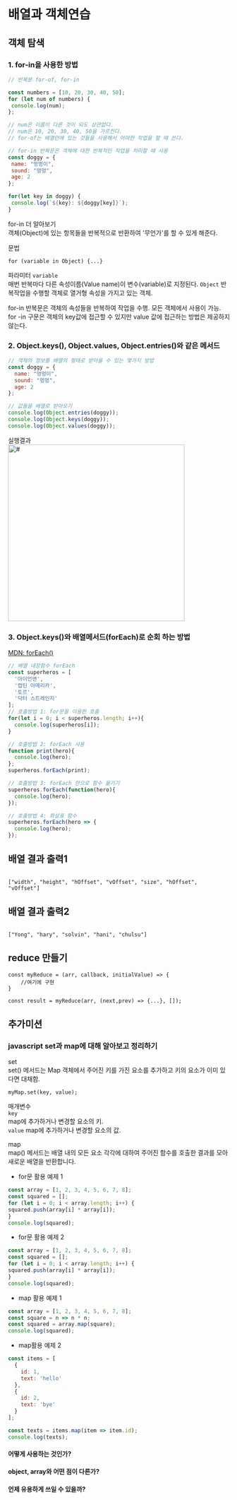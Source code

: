 # 배열과 객체연습
## 객체 탐색
### 1. for-in을 사용한 방법  
 ``` javascript
 // 반복분 for-of, for-in

const numbers = [10, 20, 30, 40, 50];
for (let num of numbers) {
  console.log(num);
};

// num은 이름이 다른 것이 되도 상관없다.
// num은 10, 20, 30, 40, 50을 가르킨다.
// for-of는 배열안에 있는 것들을 사용해서 어떠한 작업을 할 때 쓴다.

// for-in 반복문은 객체에 대한 반복적인 작업을 처리할 때 사용
const doggy = {
  name: "멍멍이",
  sound: "멍멍",
  age: 2
};

for(let key in doggy) {
  console.log(`${key}: ${doggy[key]}`);
}
```
for-in 더 알아보기  
객체(Object)에 있는 항목들을 반복적으로 반환하여 '무언가'를 할 수 있게 해준다.

문법
``` 
for (variable in Object) {...}
```
파라미터
`variable`  
  매번 반복마다 다른 속성이름(Value name)이 변수(variable)로 지정된다.
`Object`
  반복작업을 수행할 객체로 열거형 속성을 가지고 있는 객체.

for-in 반복문은 객체의 속성들을 반복하여 작업을 수행. 모든 객체에서 사용이 가능.  
for -in 구문은 객체의 key값에 접근할 수 있지만 value 값에 접근하는 방법은 제공하지 않는다.   


### 2. Object.keys(), Object.values, Object.entries()와 같은 메서드
``` javascript
// 객체의 정보를 배열의 형태로 받아올 수 있는 몇가지 방법
const doggy = {
  name: "멍멍이",
  sound: "멍멍",
  age: 2
};

// 값들을 배열로 받아오기
console.log(Object.entries(doggy));
console.log(Object.keys(doggy));
console.log(Object.values(doggy));
```
실행결과  
<img width="400" src="https://i.imgur.com/0LmnUfh.png" alt="#" title="실행결과">


### 3. Object.keys()와 배열메서드(forEach)로 순회 하는 방법
[MDN: forEach()](https://developer.mozilla.org/ko/docs/Web/JavaScript/Reference/Global_Objects/Array/forEach)

``` javascript
// 배열 내장함수 forEach
const superheros = [
  '아이언맨',
  '캡틴 아메리카',
  '토르',
  '닥터 스트레인지'
];
// 호출방법 1: for문을 이용한 호출
for(let i = 0; i < superheros.length; i++){
  console.log(superheros[i]);
}

// 호출방법 2: forEach 사용
function print(hero){
  console.log(hero);
};
superheros.forEach(print);

// 호출방법 3: forEach 안으로 함수 옮기기
superheros.forEach(function(hero){
  console.log(hero);
});

// 호출방법 4: 화살표 함수
superheros.forEach(hero => {
  console.log(hero);
});
```

## 배열 결과 출력1
``` javascript

```
```
["width", "height", "hOffset", "vOffset", "size", "hOffset", "vOffset"]
```
## 배열 결과 출력2
``` javascript

```
```
["Yong", "hary", "solvin", "hani", "chulsu"]
```
## reduce 만들기
```
const myReduce = (arr, callback, initialValue) => {
    //여기에 구현
}

const result = myReduce(arr, (next,prev) => {...}, []);
```

## 추가미션
### javascript set과 map에 대해 알아보고 정리하기
set   
set() 메서드는 Map 객체에서 주어진 키를 가진 요소를 추가하고 키의 요소가 이미 있다면 대채함.
```
myMap.set(key, value);
```

매개변수   
`key`  
 map에 추가하거나 변경할 요소의 키.  
`value`
 map에 추가하거나 변경할 요소의 값.  
 
 
map   
map() 메서드는 배열 내의 모든 요소 각각에 대하여 주어진 함수를 호출한 결과를 모아 새로운 배열을 반환합니다.
- for문 활용 예제 1
``` javascript
const array = [1, 2, 3, 4, 5, 6, 7, 8];
const squared = [];
for (let i = 0; i < array.length; i++) {
squared.push(array[i] * array[i]);
}
console.log(squared);
```
- for문 활용 예제 2
``` javascript
const array = [1, 2, 3, 4, 5, 6, 7, 8];
const squared = [];
for (let i = 0; i < array.length; i++) {
squared.push(array[i] * array[i]);
}
console.log(squared);
```
- map 활용 예제 1
``` javascript
const array = [1, 2, 3, 4, 5, 6, 7, 8];
const square = n => n * n;
const squared = array.map(square);
console.log(squared);
```
- map활용 예제 2
``` javascript
const items = [
  {
    id: 1,
    text: 'hello'
  },
  {
    id: 2,
    text: 'bye'
  }
];

const texts = items.map(item => item.id);
console.log(texts);
```
#### 어떻게 사용하는 것인가?
#### object, array와 어떤 점이 다른가?
#### 언제 유용하게 쓰일 수 있을까?
